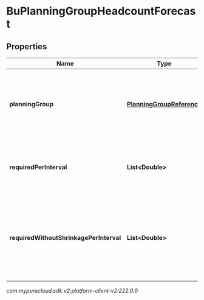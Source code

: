 # BuPlanningGroupHeadcountForecast


## Properties

| Name | Type | Description | Notes |
| ------------ | ------------- | ------------- | ------------- |
| **planningGroup** | [**PlanningGroupReference**](PlanningGroupReference) | The planning group to which this portion of the headcount forecast applies |  [optional] |
| **requiredPerInterval** | **List&lt;Double&gt;** | Required headcount per interval, referenced against the reference start date |  [optional] |
| **requiredWithoutShrinkagePerInterval** | **List&lt;Double&gt;** | Required headcount per interval without accounting for shrinkage, referenced against the reference start date |  [optional] |




_com.mypurecloud.sdk.v2:platform-client-v2:222.0.0_
